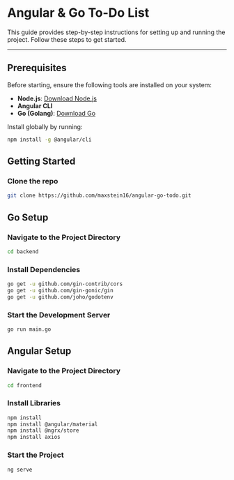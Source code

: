 # Angular & Go To-Do List

This guide provides step-by-step instructions for setting up and running the project. Follow these steps to get started.

---

## Prerequisites

Before starting, ensure the following tools are installed on your system:

- **Node.js**: [Download Node.js](https://nodejs.org/)
- **Angular CLI**
- **Go (Golang)**: [Download Go](https://go.dev/dl/)

Install globally by running:
  ```bash
  npm install -g @angular/cli
  ```

## Getting Started

### Clone the repo
```bash
git clone https://github.com/maxstein16/angular-go-todo.git
```

## Go Setup

### Navigate to the Project Directory

```bash
cd backend
```

### Install Dependencies

```bash
go get -u github.com/gin-contrib/cors
go get -u github.com/gin-gonic/gin
go get -u github.com/joho/godotenv
```

### Start the Development Server

```bash
go run main.go
```

## Angular Setup

### Navigate to the Project Directory

```bash
cd frontend
```

### Install Libraries

```bash
npm install
npm install @angular/material
npm install @ngrx/store
npm install axios
```

### Start the Project

```bash
ng serve
```

